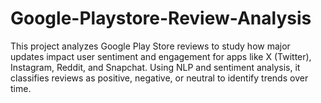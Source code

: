 # Google-Playstore-Review-Analysis
This project analyzes Google Play Store reviews to study how major updates impact user sentiment and engagement for apps like X (Twitter), Instagram, Reddit, and Snapchat. Using NLP and sentiment analysis, it classifies reviews as positive, negative, or neutral to identify trends over time.
